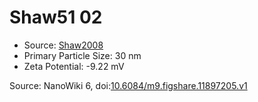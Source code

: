 <a name="material" />

# Shaw51 02
<script type="application/ld+json">
  {
    "@context": "https://schema.org/",
    "@type": "ChemicalSubstance",
    "@id": "https://egonw.github.io/nanowiki/nanowiki32.html#material",
    "http://purl.org/dc/terms/conformsTo":
      {
        "@type": "CreativeWork",
        "@id": "https://bioschemas.org/profiles/ChemicalSubstance/0.4-RELEASE/"
      },
    "identfier": "32",
    "name": "Shaw51 02",
    "url": "https://egonw.github.io/nanowiki/nanowiki32.html#material",
    "sameAs": "http://127.0.0.1/mediawiki/index.php/Special:URIResolver/Shaw51_02"
  }
</script>


* Source: [Shaw2008](articleShaw2008.md)
* Primary Particle Size: 30 nm
* Zeta Potential: -9.22 mV


Source: NanoWiki 6, doi:[10.6084/m9.figshare.11897205.v1](https://doi.org/10.6084/m9.figshare.11897205.v1)
